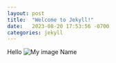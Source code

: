 ```yaml
---
layout: post
title:  "Welcome to Jekyll!"
date:   2023-08-20 17:53:56 -0700
categories: jekyll
---
```

Hello
![My image Name](/assets/images/myimage.jpg)